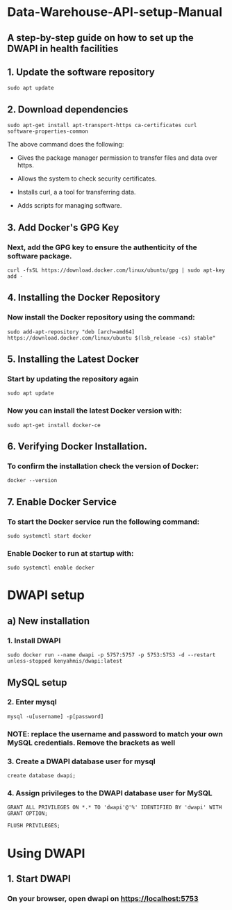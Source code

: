# Data-Warehouse-API-setup-Manual
## A step-by-step guide on how to set up the DWAPI in health facilities

## 1. Update the software repository

```
sudo apt update
```

## 2. Download dependencies

```
sudo apt-get install apt-transport-https ca-certificates curl software-properties-common
```

The above command does the following:

* Gives the package manager permission to transfer files and data over https.

* Allows the system to check security certificates.

* Installs curl, a a tool for transferring data.

* Adds scripts for managing software.

## 3. Add Docker's GPG Key

### Next, add the GPG key to ensure the authenticity of the software package.

```
curl -fsSL https://download.docker.com/linux/ubuntu/gpg | sudo apt-key add -
```

## 4. Installing the Docker Repository

### Now install the Docker repository using the command:

```
sudo add-apt-repository "deb [arch=amd64] https://download.docker.com/linux/ubuntu $(lsb_release -cs) stable"
```

## 5. Installing the Latest Docker

### Start by updating the repository again

```
sudo apt update
```

### Now you can install the latest Docker version with:

```
sudo apt-get install docker-ce
```

## 6. Verifying Docker Installation.

### To confirm the installation check the version of Docker:

```
docker --version
```

## 7. Enable Docker Service

### To start the Docker service run the following command:

```
sudo systemctl start docker
```

### Enable Docker to run at startup with:

```
sudo systemctl enable docker
```

# DWAPI setup

## a) New installation

### 1. Install DWAPI

```
sudo docker run --name dwapi -p 5757:5757 -p 5753:5753 -d --restart unless-stopped kenyahmis/dwapi:latest
```

## MySQL setup

### 2. Enter mysql

```
mysql -u[username] -p[password]
```
### NOTE: replace the username and password to match your own MySQL credentials. Remove the brackets as well

### 3. Create a DWAPI database user for mysql

```
create database dwapi;
```

### 4. Assign privileges to the DWAPI database user for MySQL

```
GRANT ALL PRIVILEGES ON *.* TO 'dwapi'@'%' IDENTIFIED BY 'dwapi' WITH GRANT OPTION;
```

```
FLUSH PRIVILEGES;
```
# Using DWAPI

## 1. Start DWAPI

### On your browser, open dwapi on [https://localhost:5753](https://localhost:5753)




